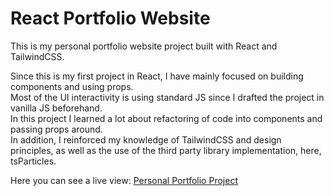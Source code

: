 # React Portfolio Website

This is my personal portfolio website project built with React and TailwindCSS.

Since this is my first project in React, I have mainly focused on building components and using props.  
Most of the UI interactivity is using standard JS since I drafted the project in vanilla JS beforehand.  
In this project I learned a lot about refactoring of code into components and passing props around.  
In addition, I reinforced my knowledge of TailwindCSS and design principles, as well as the use of the third party library implementation, here, tsParticles.

Here you can see a live view: [Personal Portfolio Project](https://serene-archimedes-4f2abc.netlify.app/)
